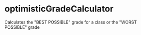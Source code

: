 # optimisticGradeCalculator
Calculates the "BEST POSSIBLE" grade for a class or the "WORST POSSIBLE" grade
